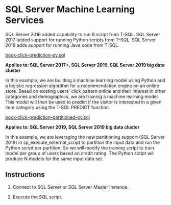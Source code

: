 # SQL Server Machine Learning Services

SQL Server 2016 added capability to run R script from T-SQL. SQL Server 2017 added support for running Python scripts from T-SQL. SQL Server 2019 adds support for running Java code from T-SQL.

[book-click-prediction-py.sql](book-click-prediction-py.sql/)

**Applies to: SQL Server 2017+, SQL Server 2019, SQL Server 2019 big data cluster**

In this example, we are building a machine learning model using Python and a logistic regression algorithm for a recommendation engine on an online store. Based on existing users' click pattern online and their interest in other categories and demographics, we are training a machine learning model. This model will then be used to predict if the visitor is interested in a given item category using the T-SQL PREDICT function.

[book-click-prediction-partitioned-py.sql](book-click-prediction-partitioned-py.sql/)

**Applies to: SQL Server 2019, SQL Server 2019 big data cluster**

In this example, we are leveraging the new partitioning support (SQL Server 2019) in sp_execute_external_script to partition the input data and run the Python script per partition. So we will modify the training script to train model per group of users based on credit rating. The Python script will produce N models for the same input data set.

## Instructions

1. Connect to SQL Server or SQL Server Master instance.

1. Execute the SQL script.
